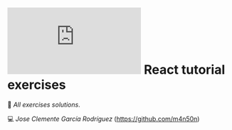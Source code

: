 # ![4Geeks Logo](http://assets.breatheco.de/apis/img/images.php?blob&random&cat=icon&tags=4geeks,16) React tutorial exercises

📄 *All exercises solutions*.

💻 _Jose Clemente García Rodríguez_ (<https://github.com/m4n50n>)
